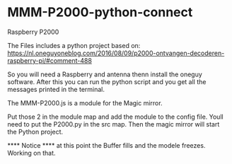 # MMM-P2000-python-connect
Raspberry P2000 

The Files includes a python project based on:
https://nl.oneguyoneblog.com/2016/08/09/p2000-ontvangen-decoderen-raspberry-pi/#comment-488

So you will need a Raspberry and antenna thenn install the oneguy software.
After this you can run the python script and you get all the messages printed in the terminal.

The MMM-P2000.js is a module for the Magic mirror.

Put those 2 in the module map and add the module to the config file.
Youll need to put the P2000.py in the src map.
Then the magic mirror will start the Python project.

**** Notice ****
at this point the Buffer fills and the modele freezes.
Working on that.

